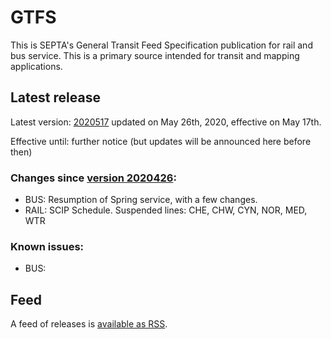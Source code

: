 # GTFS

This is SEPTA's General Transit Feed Specification publication for rail and bus service. This is a primary source intended for transit and mapping applications.

## Latest release
 
Latest version: [2020517](https://github.com/septadev/GTFS/releases/tag/v202005171) updated on May 26th, 2020, effective on May 17th.

Effective until: further notice (but updates will be announced here before then)

### Changes since [version 2020426](https://github.com/septadev/GTFS/releases/tag/v202004260): 
 
*  BUS:  Resumption of Spring service, with a few changes.
*  RAIL: SCIP Schedule.  Suspended lines: CHE, CHW, CYN, NOR, MED, WTR

### Known issues:

* BUS: 

## Feed

A feed of releases is [available as RSS](https://github.com/septadev/GTFS/releases.atom).

